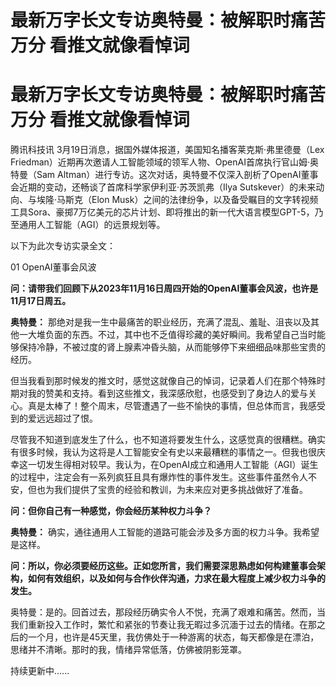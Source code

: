 # 最新万字长文专访奥特曼：被解职时痛苦万分 看推文就像看悼词

# 最新万字长文专访奥特曼：被解职时痛苦万分 看推文就像看悼词

腾讯科技讯 3月19日消息，据国外媒体报道，美国知名播客莱克斯·弗里德曼（Lex
Friedman）近期再次邀请人工智能领域的领军人物、OpenAI首席执行官山姆·奥特曼（Sam
Altman）进行专访。这次对话，奥特曼不仅深入剖析了OpenAI董事会近期的变动，还畅谈了首席科学家伊利亚·苏茨凯弗（Ilya
Sutskever）的未来动向、与埃隆·马斯克（Elon
Musk）之间的法律纷争，以及备受瞩目的文字转视频工具Sora、豪掷7万亿美元的芯片计划、即将推出的新一代大语言模型GPT-5，乃至通用人工智能（AGI）的远景规划等。

以下为此次专访实录全文：

01 OpenAI董事会风波

**问：请带我们回顾下从2023年11月16日周四开始的OpenAI董事会风波，也许是11月17日周五。**

**奥特曼：**
那绝对是我一生中最痛苦的职业经历，充满了混乱、羞耻、沮丧以及其他一大堆负面的东西。不过，其中也不乏值得珍藏的美好瞬间。我希望自己当时能够保持冷静，不被过度的肾上腺素冲昏头脑，从而能够停下来细细品味那些宝贵的经历。

但当我看到那时候发的推文时，感觉这就像自己的悼词，记录着人们在那个特殊时期对我的赞美和支持。看到这些推文，我深感欣慰，也感受到了身边人的爱与关心。真是太棒了！整个周末，尽管遭遇了一些不愉快的事情，但总体而言，我感受到的爱远远超过了恨。

尽管我不知道到底发生了什么，也不知道将要发生什么，这感觉真的很糟糕。确实有很多时候，我认为这将是人工智能安全有史以来最糟糕的事情之一。但我也很庆幸这一切发生得相对较早。我认为，在OpenAI成立和通用人工智能（AGI）诞生的过程中，注定会有一系列疯狂且具有爆炸性的事件发生。这些事件虽然令人不安，但也为我们提供了宝贵的经验和教训，为未来应对更多挑战做好了准备。

**问：但你自己有一种感觉，你会经历某种权力斗争？**

**奥特曼：** 确实，通往通用人工智能的道路可能会涉及多方面的权力斗争。我希望是这样。

**问：所以，你必须要经历这些。正如您所言，我们需要深思熟虑如何构建董事会架构，如何有效组织，以及如何与合作伙伴沟通，力求在最大程度上减少权力斗争的发生。**

奥特曼：是的。回首过去，那段经历确实令人不悦，充满了艰难和痛苦。然而，当我们重新投入工作时，繁忙和紧张的节奏让我无暇过多沉湎于过去的情绪。在那之后的一个月，也许是45天里，我仿佛处于一种游离的状态，每天都像是在漂泊，思绪并不清晰。那时的我，情绪异常低落，仿佛被阴影笼罩。

持续更新中......

